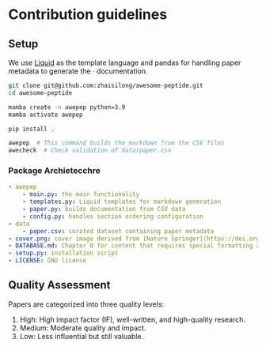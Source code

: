 # Contribution guidelines

## Setup

We use [Liquid](https://liquid.readthedocs.io/en/latest/) as the template language and pandas for handling paper metadata to generate the · documentation.

```bash
git clone git@github.com:zhaisilong/awesome-peptide.git
cd awesome-peptide

mamba create -n awepep python=3.9
mamba activate awepep

pip install .

awepep  # This command builds the markdown from the CSV files
awecheck  # Check validation of data/paper.csv
```

### Package Archietecchre

```yaml
- awepep
    - main.py: the main functionality
    - templates.py: Liquid templates for markdown generation
    - paper.py: builds documentation from CSV data
    - config.py: handles section ordering configuration
- data
    - paper.csv: curated dataset containing paper metadata
- cover.png: cover image derived from [Nature Springer](https://doi.org/10.1038/s41586-023-05909-9)
- DATABASE.md: Chapter 0 for content that requires special formatting and handling
- setup.py: installation script
- LICENSE: GNU license
```

## Quality Assessment

Papers are categorized into three quality levels:

1. High: High impact factor (IF), well-written, and high-quality research.
2. Medium: Moderate quality and impact.
3. Low: Less influential but still valuable.
